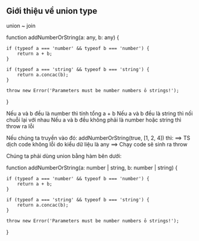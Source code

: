 ## Giới thiệu về union type

union ~ join

function addNumberOrString(a: any, b: any) {

    if (typeof a === 'number' && typeof b === 'number') {
        return a + b;
    }

    if (typeof a === 'string' && typeof b === 'string') {
        return a.concac(b);
    }

    throw new Error('Parameters must be number numbers ỏ strings!');

}

Nếu a và b đều là number thì tính tổng a + b
Nếu a và b đều là string thì nối chuỗi lại với nhau
Nếu a và b đều không phải là number hoặc string thì throw ra lỗi

Nếu chúng ta truyền vào đó: addNumberOrString(true, [1, 2, 4]) thì:
==> TS dịch code không lỗi do kiểu dữ liệu là any
==> Chạy code sẽ sinh ra throw

Chúng ta phải dùng union bằng hàm bên dưới:

function addNumberOrString(a: number | string, b: number | string) {

    if (typeof a === 'number' && typeof b === 'number') {
        return a + b;
    }

    if (typeof a === 'string' && typeof b === 'string') {
        return a.concac(b);
    }

    throw new Error('Parameters must be number numbers ỏ strings!');

}
